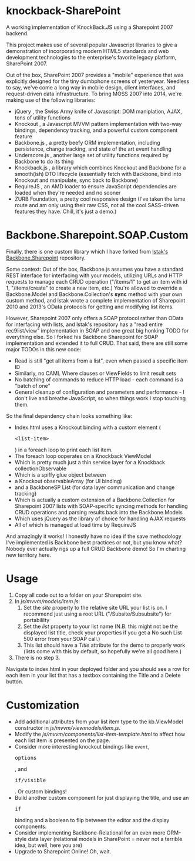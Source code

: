knockback-SharePoint
====================

A working implementation of KnockBack.JS using a Sharepoint 2007 backend.

This project makes use of several popular Javascript libraries to give a demonstration of incorporating modern HTML5 standards and web development technologies to the enterprise's favorite legacy platform, SharePoint 2007.

Out of the box, SharePoint 2007 provides a "mobile" experience that was explicitly designed for the tiny dumbphone screens of yesteryear. Needless to say, we've come a long way in mobile design, client interfaces, and request-driven data infrastructure. To bring MOSS 2007 into 2014, we're making use of the following libraries:

* jQuery , the Swiss Army knife of Javascript: DOM maniplation, AJAX, tons of utility functions 
* Knockout , a Javascript MVVM pattern implementation with two-way bindings, dependency tracking, and a powerful custom component feature
* Backbone.js , a pretty beefy ORM implementation, including persistence, change tracking, and state of the art event handling
* Underscore.js , another large set of utility functions required by Backbone to do its thing
* Knockback.js , a library which combines Knockout and Backbone for a smooth(ish) DTO lifecycle (essentially fetch with Backbone, bind into Knockout and manipulate, sync back to Backbone)
* RequireJS , an AMD loader to ensure JavaScript dependencies are loaded when they're needed and no sooner
* ZURB Foundation, a pretty cool responsive design (I've taken the lame route and am only using their raw CSS, not all the cool SASS-driven features they have. Chill, it's just a demo.)


Backbone.Sharepoint.SOAP.Custom
====================

Finally, there is one custom library which I have forked from <a href='https://github.com/lstak/Backbone.SharePoint'>lstak's Backbone.Sharepoint</a> repository. 

Some context: Out of the box, Backbone.js assumes you have a standard REST interface for interfacing with your models, utilizing URLs and HTTP requests to manage each CRUD operation ("/items/1" to get an item with id 1, "/items/create" to create a new item, etc.) You're allowed to override a Backbone.Model and Backbone.Collection's <b>sync</b> method with your own custom method, and lstak wrote a complete implementation of Sharepoint 2010 and 2013's OData protocols for getting and modifying list items.

However, Sharepoint 2007 only offers a SOAP protocol rather than OData for interfacing with lists, and lstak's repository has a "read entire rec9list/view" implementation in SOAP and one great big honking TODO for everything else. So I forked his Backbone Sharepoint for SOAP implementation and extended it to full CRUD. That said, there are still some major TODOs in this new code:

* Read is still "get all items from a list", even when passed a specific item ID
* Similarly, no CAML Where clauses or ViewFields to limit result sets
* No batching of commands to reduce HTTP load - each command is a "batch of one"
* General cleanup of configuration and parameters and performance - I don't live and breathe JavaScript, so when things work I stop touching them.

So the final dependency chain looks something like:

* Index.html uses a Knockout binding with a custom element (<pre>&lt;list-item&gt;</pre>) in a foreach loop to print each list item.
* The foreach loop ooperates on a Knockback ViewModel
* Which is pretty much just a thin service layer for a Knockback collectionObservable
* Which is a spiffy glue object between 
* a Knockout observableArray (for UI binding) 
* and a BackboneSP List (for data layer communication and change tracking)
* Which is actually a custom extension of a Backbone.Collection for Sharepoint 2007 lists with SOAP-specific syncing methods for handling CRUD operations and parsing results back into the Backbone.Models
* Which uses jQuery as the library of choice for handling AJAX requests
* All of which is managed at load time by RequireJS

And amazingly it works! I honestly have no idea if the save methodology I've implemented is Backbone best practices or not, but you know what? Nobody ever actually rigs up a full CRUD Backbone demo! So I'm charting new territory here.

Usage
====================

<ol>
<li>Copy all code out to a folder on your Sharepoint site.</li>
<li>In <i>js/mvvm/models/item.js</i>:
<ol>
<li>Set the <i>site</i> property to the relative site URL your list is on. I recommend just using a root URL ("/Subsite/Subsubsite") for portabililty</li>
<li>Set the <i>list</i> property to your list name (N.B. this might not be the displayed list title, check your properties if you get a No such List 500 error from your SOAP call.)</li>
<li>This list should have a <i>Title</i> attribute for the demo to properly work (lists come with this by default, so hopefully we're all good here.)</li>
</ol>
<li>There is no step 3.</li>
</ol>

Navigate to index.html in your deployed folder and you should see a row for each item in your list that has a textbox containing the Title and a Delete button.

Customization
====================

* Add additional attributes from your list item type to the kb.ViewModel constructor in <i>js/mvvm/viewmodels/item.js</i>.
* Modify the <i>js/mvvm/components/list-item-template.html</i> to affect how each list item is presented on the page.
* Consider more interesting knockout bindings like <code>event</code>, <pre>options</pre>, and <pre>if/visible</pre>. Or custom bindings!
* Build another custom component for just displaying the title, and use an <pre>if</pre> binding and a boolean to flip between the editor and the display components.
* Consider implementing Backbone-Relational for an even more ORM-style data layer (relational models in SharePoint = never not a terrible idea, but well, here you are)
* Upgrade to Sharepoint Online! Oh, wait.







